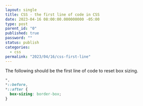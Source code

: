 ```yaml
---
layout: single
title: CSS - the first line of code in CSS
date: 2023-04-16 08:00:00.000000000 -05:00
type: post
parent_id: "0"
published: true
password: ""
status: publish
categories:
  - css
permalink: "2023/04/16/css-first-line"
---
```


The following should be the first line of code to reset box sizing.

```css
*,
*::before,
*::after {
  box-sizing: border-box;
}
```